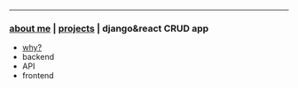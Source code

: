 * * *
### [about me](https://abradaric.me/)   |   [projects](./projects.html) | django&react CRUD app

* [why?](./djreact_why.html)
* backend
* API
* frontend
